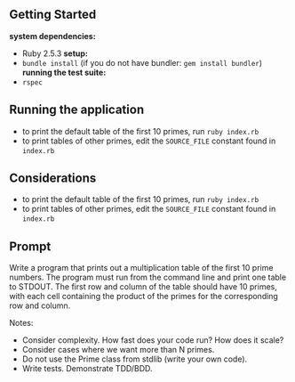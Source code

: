 ## Getting Started

**system dependencies:**
 - Ruby 2.5.3
**setup:**
 - `bundle install` (if you do not have bundler: `gem install bundler`)
**running the test suite:**
 - `rspec`


## Running the application

  - to print the default table of the first 10 primes, run `ruby index.rb`
  - to print tables of other primes, edit the `SOURCE_FILE` constant found in `index.rb`


## Considerations

  - to print the default table of the first 10 primes, run `ruby index.rb`
  - to print tables of other primes, edit the `SOURCE_FILE` constant found in `index.rb`


## Prompt

Write a program that prints out a multiplication table of the first 10 prime numbers.
The program must run from the command line and print one table to STDOUT.
The first row and column of the table should have 10 primes, with each cell containing the
product of the primes for the corresponding row and column.

Notes:
- Consider complexity. How fast does your code run? How does it scale?
- Consider cases where we want more than N primes.
- Do not use the Prime class from stdlib (write your own code).
- Write tests. Demonstrate TDD/BDD.
